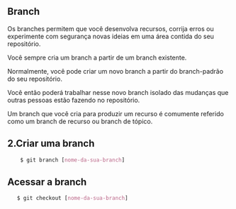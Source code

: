 ## Branch

Os branches permitem que você desenvolva recursos, corrija erros ou experimente com segurança novas ideias em uma área contida do seu repositório.

Você sempre cria um branch a partir de um branch existente. 

Normalmente, você pode criar um novo branch a partir do branch-padrão do seu repositório. 

Você então poderá trabalhar nesse novo branch isolado das mudanças que outras pessoas estão fazendo no repositório. 

Um branch que você cria para produzir um recurso é comumente referido como um branch de recurso ou branch de tópico.

## 2.Criar uma branch

```css 
    $ git branch [nome-da-sua-branch]
```

## Acessar a  branch

```css 
   $ git checkout [nome-da-sua-branch] 
```